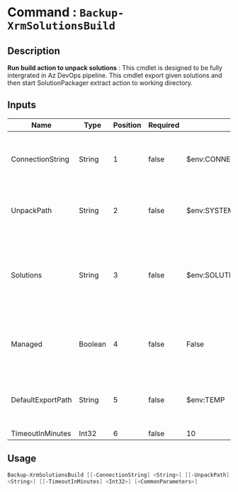 ﻿# Command : `Backup-XrmSolutionsBuild` 

## Description

**Run build action to unpack solutions** : This cmdlet is designed to be fully intergrated in Az DevOps pipeline. 
This cmdlet export given solutions and then start SolutionPackager extract action to working directory.

## Inputs

Name|Type|Position|Required|Default|Description
----|----|--------|--------|-------|-----------
ConnectionString|String|1|false|$env:CONNECTIONSTRING|Target instance connection string, use variable 'ConnectionString' from associated variable group.
UnpackPath|String|2|false|$env:SYSTEM_DEFAULTWORKINGDIRECTORY|Folder path where solutions will be extracted. (Default: Agent working directory)
Solutions|String|3|false|$env:SOLUTIONS|Solution uniquenames that will be exported and then unpacked, use variable 'Solutions' from associated variable group.
Managed|Boolean|4|false|False|Specify if solution should be export as managed or unmanaged. (Default: false = unmanaged)
DefaultExportPath|String|5|false|$env:TEMP|Folder path where solutions will be exported before unpacked. (Default: Agent temp directory)
TimeoutInMinutes|Int32|6|false|10|


## Usage

```Powershell 
Backup-XrmSolutionsBuild [[-ConnectionString] <String>] [[-UnpackPath] <String>] [[-Solutions] <String>] [[-Managed] <Boolean>] [[-DefaultExportPath] 
<String>] [[-TimeoutInMinutes] <Int32>] [<CommonParameters>]
``` 


